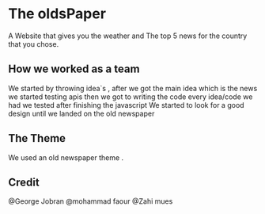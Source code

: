 # The oldsPaper

A Website that gives you the weather and The top 5 news for the country that you chose.

## How we worked as a team 

We started by throwing idea`s , 
after we got the main idea which is the news  we started testing apis 
then we got to writing the code every idea/code we had we tested 
after finishing the javascript We started to look for a good design 
until we landed on the old newspaper 

## The Theme 

We used an old newspaper theme .
 
## Credit 

@George Jobran
@mohammad faour
@Zahi mues
